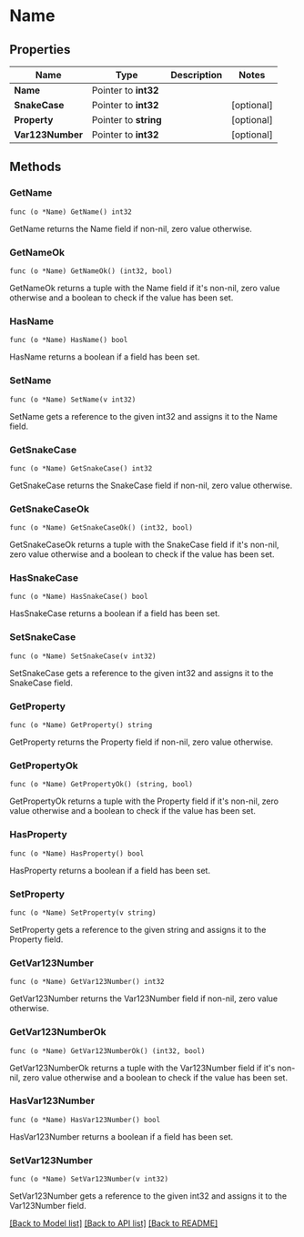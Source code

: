 # Name

## Properties

Name | Type | Description | Notes
------------ | ------------- | ------------- | -------------
**Name** | Pointer to **int32** |  | 
**SnakeCase** | Pointer to **int32** |  | [optional]
**Property** | Pointer to **string** |  | [optional]
**Var123Number** | Pointer to **int32** |  | [optional]

## Methods

### GetName

`func (o *Name) GetName() int32`

GetName returns the Name field if non-nil, zero value otherwise.

### GetNameOk

`func (o *Name) GetNameOk() (int32, bool)`

GetNameOk returns a tuple with the Name field if it's non-nil, zero value otherwise
and a boolean to check if the value has been set.

### HasName

`func (o *Name) HasName() bool`

HasName returns a boolean if a field has been set.

### SetName

`func (o *Name) SetName(v int32)`

SetName gets a reference to the given int32 and assigns it to the Name field.

### GetSnakeCase

`func (o *Name) GetSnakeCase() int32`

GetSnakeCase returns the SnakeCase field if non-nil, zero value otherwise.

### GetSnakeCaseOk

`func (o *Name) GetSnakeCaseOk() (int32, bool)`

GetSnakeCaseOk returns a tuple with the SnakeCase field if it's non-nil, zero value otherwise
and a boolean to check if the value has been set.

### HasSnakeCase

`func (o *Name) HasSnakeCase() bool`

HasSnakeCase returns a boolean if a field has been set.

### SetSnakeCase

`func (o *Name) SetSnakeCase(v int32)`

SetSnakeCase gets a reference to the given int32 and assigns it to the SnakeCase field.

### GetProperty

`func (o *Name) GetProperty() string`

GetProperty returns the Property field if non-nil, zero value otherwise.

### GetPropertyOk

`func (o *Name) GetPropertyOk() (string, bool)`

GetPropertyOk returns a tuple with the Property field if it's non-nil, zero value otherwise
and a boolean to check if the value has been set.

### HasProperty

`func (o *Name) HasProperty() bool`

HasProperty returns a boolean if a field has been set.

### SetProperty

`func (o *Name) SetProperty(v string)`

SetProperty gets a reference to the given string and assigns it to the Property field.

### GetVar123Number

`func (o *Name) GetVar123Number() int32`

GetVar123Number returns the Var123Number field if non-nil, zero value otherwise.

### GetVar123NumberOk

`func (o *Name) GetVar123NumberOk() (int32, bool)`

GetVar123NumberOk returns a tuple with the Var123Number field if it's non-nil, zero value otherwise
and a boolean to check if the value has been set.

### HasVar123Number

`func (o *Name) HasVar123Number() bool`

HasVar123Number returns a boolean if a field has been set.

### SetVar123Number

`func (o *Name) SetVar123Number(v int32)`

SetVar123Number gets a reference to the given int32 and assigns it to the Var123Number field.


[[Back to Model list]](../README.md#documentation-for-models) [[Back to API list]](../README.md#documentation-for-api-endpoints) [[Back to README]](../README.md)


